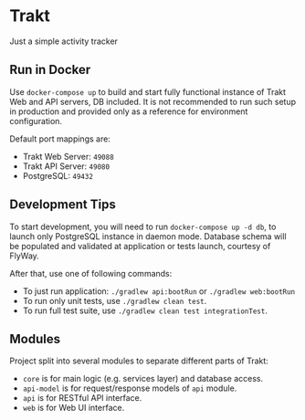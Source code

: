 # Trakt

Just a simple activity tracker

## Run in Docker

Use `docker-compose up` to build and start fully functional instance of Trakt Web and API servers, DB included.
It is not recommended to run such setup in production and provided only as a reference for environment configuration.

Default port mappings are:
- Trakt Web Server: `49088`
- Trakt API Server: `49080`
- PostgreSQL: `49432`

## Development Tips

To start development, you will need to run `docker-compose up -d db`, to launch only PostgreSQL instance in daemon mode.
Database schema will be populated and validated at application or tests launch, courtesy of FlyWay.

After that, use one of following commands:
- To just run application: `./gradlew api:bootRun` or `./gradlew web:bootRun`
- To run only unit tests, use `./gradlew clean test`.
- To run full test suite, use `./gradlew clean test integrationTest`.

## Modules

Project split into several modules to separate different parts of Trakt:
- `core` is for main logic (e.g. services layer) and database access.
- `api-model` is for request/response models of `api` module.
- `api` is for RESTful API interface.
- `web` is for Web UI interface.
